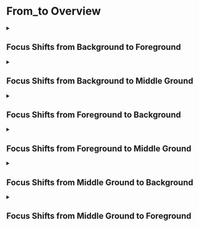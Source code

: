 # From_to Overview

<details>
<summary><h2>Focus Shifts from Background to Foreground</h2></summary>


<h3>🔵 Label Name:</h3>
<code>focus_from_background_to_foreground</code>


<h3>📖 Definition:</h3>
Does the video start with the camera focused on the background and then shift the focus to the foreground?

<details>
<summary><h4> Question (Definition)</h4></summary>

</details>

<details>
<summary><h4> Alternative Question</h4></summary>

- Does the focus transition from the background to the foreground?

- Is there a focus shift where the background starts sharp and then the foreground becomes clear?

- Does the camera begin with a sharp background before adjusting to the foreground?

- Is the initial shot focused on the background before refocusing on the foreground?

- Does the sequence open with a clear background but then shift focus to the foreground?

- Is the focus deliberately moved from the background to the foreground?

- Does the shot gradually shift from the background to bring the foreground into focus?

- Is there a clear transition where the background blurs while the foreground sharpens?

</details>

<details>
<summary><h4> Prompt (Definition)</h4></summary>

- The video starts with the camera focused on the background and then shifts the focus to the foreground.

</details>

<details>
<summary><h4> Alternative Prompt</h4></summary>

- The camera's focus moves from the background to the foreground.

- A scene that begins with a sharp background and then transitions to the foreground.

- A shot where the background is in focus first, but the foreground becomes clearer.

- The camera's depth of field shifts from the background to the foreground.

- A sequence where the focus transitions from a distant subject to the foreground.

- A shot where the background starts in focus but gradually fades out while the foreground sharpens.

- The camera showing a deliberate shift in focus from background to foreground.

- A scene where the focus transitions smoothly from background to foreground.

</details>

<h4>🟢 Positive:</h4>
<code>self.cam_setup.focus_info['start'] == 'background' and self.cam_setup.focus_info['end'] == 'foreground' and self.cam_setup.is_rack_pull_focus is True</code>

<h4>🔴 Negative:</h4>
<code>not (self.cam_setup.focus_info['start'] in ['background', 'unknown'] and self.cam_setup.focus_info['end'] in ['foreground', 'unknown'])</code>

</details>

<details>
<summary><h2>Focus Shifts from Background to Middle Ground</h2></summary>


<h3>🔵 Label Name:</h3>
<code>focus_from_background_to_middle_ground</code>


<h3>📖 Definition:</h3>
Does the video start with the camera focused on the background and then shift the focus to the middleground?

<details>
<summary><h4> Question (Definition)</h4></summary>

</details>

<details>
<summary><h4> Alternative Question</h4></summary>

- Does the focus transition from the background to the middle ground?

- Is there a focus shift where the background starts sharp and then the middle ground becomes clear?

- Does the video begin with a sharp background before adjusting to the middle ground?

- Is the initial shot focused on the background before refocusing on the middle ground?

- Does the sequence open with a clear background but then shift focus to the middle ground?

- Is the focus deliberately moved from the background to the middle ground?

- Does the shot gradually shift from the background to bring the middle ground into focus?

- Is there a clear transition where the background blurs while the middle ground sharpens?

</details>

<details>
<summary><h4> Prompt (Definition)</h4></summary>

- The video starts with the camera focused on the background and then shifts the focus to the middleground.

</details>

<details>
<summary><h4> Alternative Prompt</h4></summary>

- A video where the focus moves from the background to the middle ground.

- A scene that begins with a sharp background and then transitions to the middle ground.

- A shot where the background is in focus first, but the middle ground becomes clearer.

- A video where the depth of field shifts from the background to the middle ground.

- A sequence where the focus transitions from a distant subject to the middle ground.

- A shot where the background starts in focus but gradually fades out while the middle ground sharpens.

- A video showing a deliberate shift in focus from background to middle ground.

- A scene where the focus transitions smoothly from background to middle ground.

</details>

<h4>🟢 Positive:</h4>
<code>self.cam_setup.focus_info['start'] == 'background' and self.cam_setup.focus_info['end'] == 'middle_ground' and self.cam_setup.is_rack_pull_focus is True</code>

<h4>🔴 Negative:</h4>
<code>not (self.cam_setup.focus_info['start'] in ['background', 'unknown'] and self.cam_setup.focus_info['end'] in ['middle_ground', 'unknown'])</code>

</details>

<details>
<summary><h2>Focus Shifts from Foreground to Background</h2></summary>


<h3>🔵 Label Name:</h3>
<code>focus_from_foreground_to_background</code>


<h3>📖 Definition:</h3>
Does the video start with the camera focused on the foreground and then shift the focus to the background?

<details>
<summary><h4> Question (Definition)</h4></summary>

</details>

<details>
<summary><h4> Alternative Question</h4></summary>

- Does the focus transition from a sharp foreground to a sharp background?

- Is there a shift in focus from the foreground to the background over time?

- Does the video begin with the foreground in focus before changing to the background?

- Is the initial shot focusing on the foreground before transitioning to the background?

- Does the sequence open with a foreground subject in focus before shifting to the background?

- Is the focus deliberately moved from the foreground to the background?

- Does the shot gradually refocus from a nearby subject to a distant background?

- Is there a clear depth transition where the foreground blurs while the background sharpens?

</details>

<details>
<summary><h4> Prompt (Definition)</h4></summary>

- The video starts with the camera focused on the foreground and then shifts the focus to the background.

</details>

<details>
<summary><h4> Alternative Prompt</h4></summary>

- A video where the focus moves from the foreground to the background.

- A scene that begins with the foreground in sharp focus and transitions to the background.

- A shot that starts with a foreground subject in focus before shifting to the background.

- A video where the depth of field gradually changes from the foreground to the background.

- A sequence where the focus transitions from a near subject to a distant background.

- A shot where the foreground starts in focus and later becomes blurred while the background sharpens.

- A video demonstrating a clear shift in focus from foreground to background.

- A scene where the depth transitions as the focus moves from foreground to background.

</details>

<h4>🟢 Positive:</h4>
<code>self.cam_setup.focus_info['start'] == 'foreground' and self.cam_setup.focus_info['end'] == 'background' and self.cam_setup.is_rack_pull_focus is True</code>

<h4>🔴 Negative:</h4>
<code>not (self.cam_setup.focus_info['start'] in ['foreground', 'unknown'] and self.cam_setup.focus_info['end'] in ['background', 'unknown'])</code>

</details>

<details>
<summary><h2>Focus Shifts from Foreground to Middle Ground</h2></summary>


<h3>🔵 Label Name:</h3>
<code>focus_from_foreground_to_middle_ground</code>


<h3>📖 Definition:</h3>
Does the video start with the camera focused on the foreground and then shift the focus to the middleground?

<details>
<summary><h4> Question (Definition)</h4></summary>

</details>

<details>
<summary><h4> Alternative Question</h4></summary>

- Does the focus transition from a sharp foreground to a sharp middle ground?

- Is there a shift in focus from the foreground to the middle ground over time?

- Does the video begin with the foreground in focus before changing to the middle ground?

- Is the initial shot focusing on the foreground before transitioning to the middle ground?

- Does the sequence open with a foreground subject in focus before shifting to the middle ground?

- Is the focus deliberately moved from the foreground to the middle ground?

- Does the shot gradually refocus from a nearby subject to a middle ground position?

- Is there a clear depth transition where the foreground blurs while the middle ground sharpens?

</details>

<details>
<summary><h4> Prompt (Definition)</h4></summary>

- The video starts with the camera focused on the foreground and then shifts the focus to the middleground.

</details>

<details>
<summary><h4> Alternative Prompt</h4></summary>

- A video where the focus moves from the foreground to the middle ground.

- A scene that begins with the foreground in sharp focus and transitions to the middle ground.

- A shot that starts with a foreground subject in focus before shifting to the middle ground.

- A video where the depth of field gradually changes from the foreground to the middle ground.

- A sequence where the focus transitions from a near subject to a middle ground.

- A shot where the foreground starts in focus and later becomes blurred while the middle ground sharpens.

- A video demonstrating a clear shift in focus from foreground to middle ground.

- A scene where the depth transitions as the focus moves from foreground to middle ground.

</details>

<h4>🟢 Positive:</h4>
<code>self.cam_setup.focus_info['start'] == 'foreground' and self.cam_setup.focus_info['end'] == 'middle_ground' and self.cam_setup.is_rack_pull_focus is True</code>

<h4>🔴 Negative:</h4>
<code>not (self.cam_setup.focus_info['start'] in ['foreground', 'unknown'] and self.cam_setup.focus_info['end'] in ['middle_ground', 'unknown'])</code>

</details>

<details>
<summary><h2>Focus Shifts from Middle Ground to Background</h2></summary>


<h3>🔵 Label Name:</h3>
<code>focus_from_middle_ground_to_background</code>


<h3>📖 Definition:</h3>
Does the video start with the camera focused on the middle ground and then shift the focus to the background?

<details>
<summary><h4> Question (Definition)</h4></summary>

</details>

<details>
<summary><h4> Alternative Question</h4></summary>

- Does the focus transition from the middle ground to the background?

- Is there a focus shift where the middle ground starts sharp and then the background becomes clear?

- Does the video begin with a sharp middle ground before adjusting to the background?

- Is the initial shot focused on the middle ground before refocusing on the background?

- Does the sequence open with a clear middle ground but then shift focus to the background?

- Is the focus deliberately moved from the middle ground to the background?

- Does the shot gradually shift from the middle ground to bring the background into focus?

- Is there a clear transition where the middle ground blurs while the background sharpens?

</details>

<details>
<summary><h4> Prompt (Definition)</h4></summary>

- The video starts with the camera focused on the middle ground and then shifts the focus to the background.

</details>

<details>
<summary><h4> Alternative Prompt</h4></summary>

- A video where the focus moves from the middle ground to the background.

- A scene that begins with a sharp middle ground and then transitions to the background.

- A shot where the middle ground is in focus first, but the background becomes clearer.

- A video where the depth of field shifts from the middle ground to the background.

- A sequence where the focus transitions from a mid-range subject to the background.

- A shot where the middle ground starts in focus but gradually fades out while the background sharpens.

- A video showing a deliberate shift in focus from middle ground to background.

- A scene where the focus transitions smoothly from middle ground to background.

</details>

<h4>🟢 Positive:</h4>
<code>self.cam_setup.focus_info['start'] == 'middle_ground' and self.cam_setup.focus_info['end'] == 'background' and self.cam_setup.is_rack_pull_focus is True</code>

<h4>🔴 Negative:</h4>
<code>not (self.cam_setup.focus_info['start'] in ['middle_ground', 'unknown'] and self.cam_setup.focus_info['end'] in ['background', 'unknown'])</code>

</details>

<details>
<summary><h2>Focus Shifts from Middle Ground to Foreground</h2></summary>


<h3>🔵 Label Name:</h3>
<code>focus_from_middle_ground_to_foreground</code>


<h3>📖 Definition:</h3>
Does the video start with the camera focused on the middle ground and then shift the focus to the foreground?

<details>
<summary><h4> Question (Definition)</h4></summary>

</details>

<details>
<summary><h4> Alternative Question</h4></summary>

- Does the focus transition from the middle ground to the foreground?

- Is there a focus shift where the middle ground starts sharp and then the foreground becomes clear?

- Does the video begin with a sharp middle ground before adjusting to the foreground?

- Is the initial shot focused on the middle ground before refocusing on the foreground?

- Does the sequence open with a clear middle ground but then shift focus to the foreground?

- Is the focus deliberately moved from the middle ground to the foreground?

- Does the shot gradually shift from the middle ground to bring the foreground into focus?

- Is there a clear transition where the middle ground blurs while the foreground sharpens?

</details>

<details>
<summary><h4> Prompt (Definition)</h4></summary>

- The video starts with the camera focused on the middle ground and then shifts the focus to the foreground.

</details>

<details>
<summary><h4> Alternative Prompt</h4></summary>

- A video where the focus moves from the middle ground to the foreground.

- A scene that begins with a sharp middle ground and then transitions to the foreground.

- A shot where the middle ground is in focus first, but the foreground becomes clearer.

- A video where the depth of field shifts from the middle ground to the foreground.

- A sequence where the focus transitions from the middle ground to the foreground.

- A shot where the middle ground starts in focus but gradually fades out while the foreground sharpens.

- A video showing a deliberate shift in focus from middle ground to foreground.

- A scene where the focus transitions smoothly from middle ground to foreground.

</details>

<h4>🟢 Positive:</h4>
<code>self.cam_setup.focus_info['start'] == 'middle_ground' and self.cam_setup.focus_info['end'] == 'foreground' and self.cam_setup.is_rack_pull_focus is True</code>

<h4>🔴 Negative:</h4>
<code>not (self.cam_setup.focus_info['start'] in ['middle_ground', 'unknown'] and self.cam_setup.focus_info['end'] in ['foreground', 'unknown'])</code>

</details>
